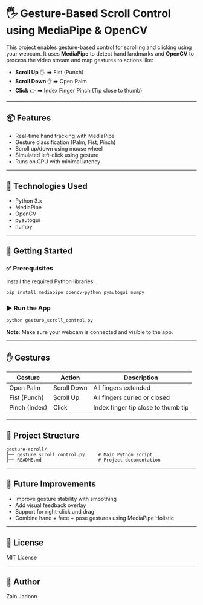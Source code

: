 
# 🖐️ Gesture-Based Scroll Control using MediaPipe & OpenCV

This project enables gesture-based control for scrolling and clicking using your webcam. It uses **MediaPipe** to detect hand landmarks and **OpenCV** to process the video stream and map gestures to actions like:

- **Scroll Up** 🖐️ ➡️ Fist (Punch)
- **Scroll Down** ✋ ➡️ Open Palm
- **Click** 👉 ➡️ Index Finger Pinch (Tip close to thumb)

---

## 📦 Features

- Real-time hand tracking with MediaPipe
- Gesture classification (Palm, Fist, Pinch)
- Scroll up/down using mouse wheel
- Simulated left-click using gesture
- Runs on CPU with minimal latency

---

## 🧰 Technologies Used

- Python 3.x
- MediaPipe
- OpenCV
- pyautogui
- numpy

---

## 🚀 Getting Started

### ✅ Prerequisites

Install the required Python libraries:

```bash
pip install mediapipe opencv-python pyautogui numpy
```

### ▶️ Run the App

```bash
python gesture_scroll_control.py
```

**Note**: Make sure your webcam is connected and visible to the app.

---

## ✋ Gestures

| Gesture          | Action       | Description                              |
|------------------|--------------|------------------------------------------|
| Open Palm        | Scroll Down  | All fingers extended                    |
| Fist (Punch)     | Scroll Up    | All fingers curled or closed            |
| Pinch (Index)    | Click        | Index finger tip close to thumb tip     |

---

## 📂 Project Structure

```plaintext
gesture-scroll/
├── gesture_scroll_control.py     # Main Python script
├── README.md                     # Project documentation
```

---

## 🎯 Future Improvements

- Improve gesture stability with smoothing
- Add visual feedback overlay
- Support for right-click and drag
- Combine hand + face + pose gestures using MediaPipe Holistic

---

## 📜 License

MIT License

---

## 🙌 Author

Zain Jadoon
```
